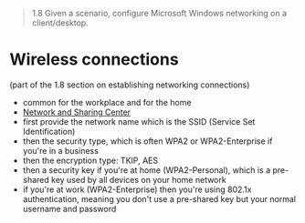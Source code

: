 > 1.8 Given a scenario, configure Microsoft Windows networking on a client/desktop.

# Wireless connections
(part of the 1.8 section on establishing networking connections)

- common for the workplace and for the home
- [Network and Sharing Center](../1.6%20Control%20Panel/Network%20and%20Sharing%20Center.md)
- first provide the network name which is the SSID (Service Set Identification)
- then the security type, which is often WPA2 or WPA2-Enterprise if you're in a business
- then the encryption type: TKIP, AES
- then a security key if you're at home (WPA2-Personal), which is a pre-shared key used by all devices on your home network
- if you're at work (WPA2-Enterprise) then you're using 802.1x authentication, meaning you don't use a pre-shared key but your normal username and password